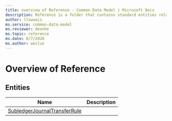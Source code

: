 ```yaml
---
title: overview of Reference - Common Data Model | Microsoft Docs
description: Reference is a folder that contains standard entities related to the Common Data Model.
author: llawwaii
ms.service: common-data-model
ms.reviewer: deonhe
ms.topic: reference
ms.date: 8/7/2020
ms.author: weiluo
---
```


# Overview of Reference


## Entities

|Name|Description|
|---|---|
|[SubledgerJournalTransferRule](SubledgerJournalTransferRule.md)||
